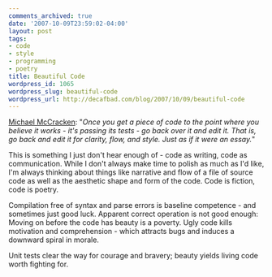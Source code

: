 ```yaml
---
comments_archived: true
date: '2007-10-09T23:59:02-04:00'
layout: post
tags:
- code
- style
- programming
- poetry
title: Beautiful Code
wordpress_id: 1065
wordpress_slug: beautiful-code
wordpress_url: http://decafbad.com/blog/2007/10/09/beautiful-code
---
```

<p><a href="http://michael-mccracken.net/wp/2007/10/09/the-editing-pass/">Michael McCracken</a>: "<i>Once you get a piece of code to the point where you believe it works - it's passing its tests - go back over it and edit it. That is, go back and edit it for clarity, flow, and style. Just as if it were an essay.</i>"</p>
<p>This is something I just don't hear enough of - code as writing, code as communication.  While I don't always make time to polish as much as I'd like, I'm always thinking about things like narrative and flow of a file of source code as well as the aesthetic shape and form of the code.  Code is fiction, code is poetry.</p>
<p>Compilation free of syntax and parse errors is baseline competence - and sometimes just good luck.  Apparent correct operation is not good enough: Moving on before the code has beauty is a poverty.  Ugly code kills motivation and comprehension - which attracts bugs and induces a downward spiral in morale.</p>
<p>Unit tests clear the way for courage and bravery; beauty yields living code worth fighting for.</p>
